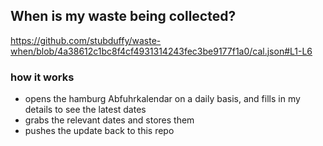 ## When is my waste being collected?
  https://github.com/stubduffy/waste-when/blob/4a38612c1bc8f4cf4931314243fec3be9177f1a0/cal.json#L1-L6
  
  ### how it works
  - opens the hamburg Abfuhrkalendar on a daily basis, and fills in my details to see the latest dates
  - grabs the relevant dates and stores them
  - pushes the update back to this repo
  
